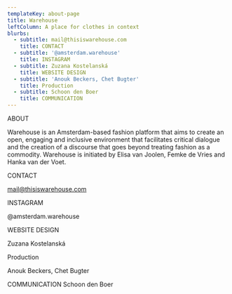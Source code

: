 ```yaml
---
templateKey: about-page
title: Warehouse
leftColumn: A place for clothes in context
blurbs:
  - subtitle: mail@thisiswarehouse.com
    title: CONTACT
  - subtitle: '@amsterdam.warehouse'
    title: INSTAGRAM
  - subtitle: Zuzana Kostelanská
    title: WEBSITE DESIGN
  - subtitle: 'Anouk Beckers, Chet Bugter'
    title: Production
  - subtitle: Schoon den Boer
    title: COMMUNICATION
---
```

  ABOUT

Warehouse is an Amsterdam-based fashion platform that aims to create an open, engaging and inclusive environment that facilitates critical dialogue and the creation of a discourse that goes beyond treating fashion as a commodity. Warehouse is initiated by Elisa van Joolen, Femke de Vries and Hanka van der Voet.

  CONTACT

  mail@thisiswarehouse.com

  INSTAGRAM

  @amsterdam.warehouse

  WEBSITE DESIGN

  Zuzana Kostelanská

  Production

  Anouk Beckers, Chet Bugter

  COMMUNICATION
  Schoon den Boer
